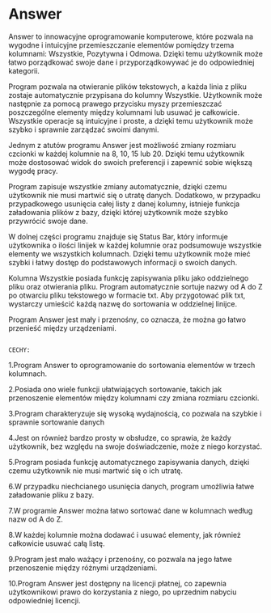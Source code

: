 # Answer
Answer to innowacyjne oprogramowanie komputerowe, które pozwala na wygodne i intuicyjne przemieszczanie elementów pomiędzy trzema kolumnami: Wszystkie, Pozytywna i Odmowa. Dzięki temu użytkownik może łatwo porządkować swoje dane i przyporządkowywać je do odpowiedniej kategorii.

Program pozwala na otwieranie plików tekstowych, a każda linia z pliku zostaje automatycznie przypisana do kolumny Wszystkie. Użytkownik może następnie za pomocą prawego przycisku myszy przemieszczać poszczególne elementy między kolumnami lub usuwać je całkowicie. Wszystkie operacje są intuicyjne i proste, a dzięki temu użytkownik może szybko i sprawnie zarządzać swoimi danymi.

Jednym z atutów programu Answer jest możliwość zmiany rozmiaru czcionki w każdej kolumnie na 8, 10, 15 lub 20. Dzięki temu użytkownik może dostosować widok do swoich preferencji i zapewnić sobie większą wygodę pracy.

Program zapisuje wszystkie zmiany automatycznie, dzięki czemu użytkownik nie musi martwić się o utratę danych. Dodatkowo, w przypadku przypadkowego usunięcia całej listy z danej kolumny, istnieje funkcja załadowania plików z bazy, dzięki której użytkownik może szybko przywrócić swoje dane.

W dolnej części programu znajduje się Status Bar, który informuje użytkownika o ilości linijek w każdej kolumnie oraz podsumowuje wszystkie elementy we wszystkich kolumnach. Dzięki temu użytkownik może mieć szybki i łatwy dostęp do podstawowych informacji o swoich danych.

Kolumna Wszystkie posiada funkcję zapisywania pliku jako oddzielnego pliku oraz otwierania pliku. Program automatycznie sortuje nazwy od A do Z po otwarciu pliku tekstowego w formacie txt. Aby przygotować plik txt, wystarczy umieścić każdą nazwę do sortowania w oddzielnej linijce.

Program Answer jest mały i przenośny, co oznacza, że można go łatwo przenieść między urządzeniami.

                                                                            CECHY:
1.Program Answer to oprogramowanie do sortowania elementów w trzech kolumnach.


2.Posiada ono wiele funkcji ułatwiających sortowanie, takich jak przenoszenie elementów między kolumnami czy zmiana rozmiaru czcionki.


3.Program charakteryzuje się wysoką wydajnością, co pozwala na szybkie i sprawnie sortowanie danych


4.Jest on również bardzo prosty w obsłudze, co sprawia, że każdy użytkownik, bez względu na swoje doświadczenie, może z niego korzystać.


5.Program posiada funkcję automatycznego zapisywania danych, dzięki czemu użytkownik nie musi martwić się o ich utratę.


6.W przypadku niechcianego usunięcia danych, program umożliwia łatwe załadowanie pliku z bazy.


7.W programie Answer można łatwo sortować dane w kolumnach według nazw od A do Z.


8.W każdej kolumnie można dodawać i usuwać elementy, jak również całkowicie usuwać całą listę.


9.Program jest mało ważący i przenośny, co pozwala na jego łatwe przenoszenie między różnymi urządzeniami.


10.Program Answer jest dostępny na licencji płatnej, co zapewnia użytkownikowi prawo do korzystania z niego, po uprzednim nabyciu odpowiedniej licencji.
